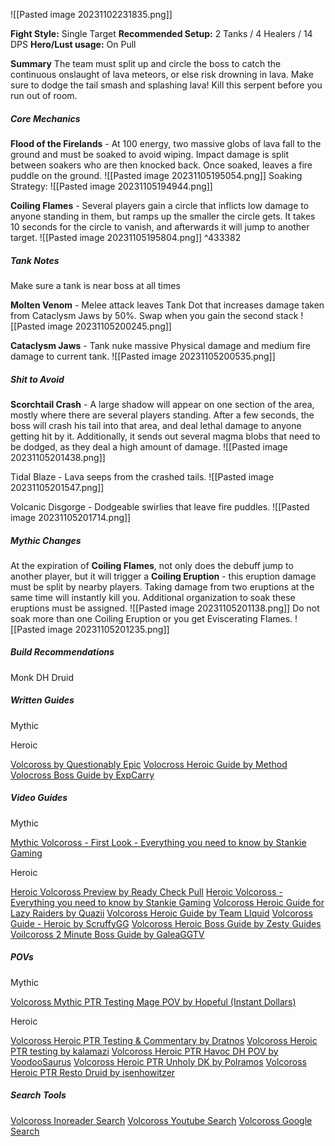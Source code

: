 ![[Pasted image 20231102231835.png]]

**Fight Style:** Single Target
**Recommended Setup:** 2 Tanks / 4 Healers / 14 DPS
**Hero/Lust usage:** On Pull

**Summary**
The team must split up and circle the boss to catch the continuous onslaught of lava meteors, or else risk drowning in lava.
Make sure to dodge the tail smash and splashing lava! Kill this serpent before you run out of room.

##### Core Mechanics

**Flood of the Firelands** - At 100 energy, two massive globs of lava fall to the ground and must be soaked to avoid wiping. Impact damage is split between soakers who are then knocked back. Once soaked, leaves a fire puddle on the ground.
	![[Pasted image 20231105195054.png]]
	Soaking Strategy:
		![[Pasted image 20231105194944.png]]

**Coiling Flames** - Several players gain a circle that inflicts low damage to anyone standing in them, but ramps up the smaller the circle gets. It takes 10 seconds for the circle to vanish, and afterwards it will jump to another target.
	![[Pasted image 20231105195804.png]] ^433382

##### Tank Notes
Make sure a tank is near boss at all times

**Molten Venom** - Melee attack leaves Tank Dot that increases damage taken from Cataclysm Jaws by 50%.  Swap when you gain the second stack
	![[Pasted image 20231105200245.png]]

**Cataclysm Jaws** - Tank nuke massive Physical damage and medium fire damage to current tank.
	![[Pasted image 20231105200535.png]]


##### Shit to Avoid
**Scorchtail Crash** - A large shadow will appear on one section of the area, mostly where there are several players standing. After a few seconds, the boss will crash his tail into that area, and deal lethal damage to anyone getting hit by it.  Additionally, it sends out several magma blobs that need to be dodged, as they deal a high amount of damage.
	![[Pasted image 20231105201438.png]]

Tidal Blaze - Lava seeps from the crashed tails. 
	![[Pasted image 20231105201547.png]]

Volcanic Disgorge - Dodgeable swirlies that leave fire puddles.
	![[Pasted image 20231105201714.png]]

##### Mythic Changes
At the expiration of **Coiling Flames**, not only does the debuff jump to another player, but it will trigger a **Coiling Eruption** - this eruption damage must be split by nearby players. Taking damage from two eruptions at the same time will instantly kill you. Additional organization to soak these eruptions must be assigned.
	![[Pasted image 20231105201138.png]]
Do not soak more than one Coiling Eruption or you get Eviscerating Flames.
	![[Pasted image 20231105201235.png]]

##### Build Recommendations
Monk
DH
Druid

##### Written Guides
Mythic 

Heroic

[Volcoross by Questionably Epic](https://questionablyepic.com/amirdrassil-the-dreams-hope-raid/volcoross/)
[Volocross Heroic Guide by Method](https://www.method.gg/guides/amirdrassil-the-dreams-hope/volcoross-heroic)
[Volocross Boss Guide by ExpCarry](https://expcarry.com/volcoross-boss-guide-tactics-strategies-wow-raid)

##### Video Guides
Mythic

[Mythic Volcoross - First Look - Everything you need to know by Stankie Gaming](https://www.youtube.com/watch?v=yhWSB0lxoo0&pp=ygUJdm9sY29yb3Nz)


Heroic

[Heroic Volcoross Preview by Ready Check Pull](https://youtu.be/yGX_AvsdqB8?t=103)
[Heroic Volcoross - Everything you need to know by Stankie Gaming](https://www.youtube.com/watch?v=asLzZdiKb9A&pp=ygUJdm9sY29yb3Nz)
[Volcoross Heroic Guide for Lazy Raiders by Quazii](https://www.youtube.com/watch?v=0DLAEVTf5fM&pp=ygUJdm9sY29yb3Nz)
[Volcoross Heroic Guide by Team LIquid](https://www.youtube.com/watch?v=4H6MpNCmBVI&pp=ygUJdm9sY29yb3Nz)
[Volcoross Guide - Heroic by ScruffyGG](https://www.youtube.com/watch?v=SEMXldZ1xsQ&pp=ygUJdm9sY29yb3Nz)
[Volcoross Heroic Boss Guide by Zesty Guides](https://www.youtube.com/watch?v=EgWIj0bc5Jw&pp=ygUJdm9sY29yb3Nz)
[Voilcoross 2 Minute Boss Guide by GaleaGGTV](https://www.youtube.com/watch?v=m7OnAroCO8Y&pp=ygUJdm9sY29yb3Nz)


##### POVs
Mythic

[Volcoross Mythic PTR Testing Mage POV by Hopeful (Instant Dollars)](https://www.youtube.com/watch?v=Xl-YWAjGuuM&t=1540s)


Heroic

[Volcoross Heroic PTR Testing & Commentary by Dratnos](https://www.youtube.com/watch?v=Fo-3RhNjRsw&pp=ygUJdm9sY29yb3Nz)
[Volcoross Heroic PTR testing by kalamazi](https://www.youtube.com/watch?v=tp1Bz-D6eAU&pp=ygUJdm9sY29yb3Nz)
[Volcoross Heroic PTR Havoc DH POV by VoodooSaurus](https://www.youtube.com/watch?v=eq1RpQIxBkU&pp=ygUJdm9sY29yb3Nz)
[Volcoross Heroic PTR Unholy DK by Polramos](https://www.youtube.com/watch?v=3RkSJ1fs6Kk&pp=ygUJdm9sY29yb3Nz)
[Volcoross Heroic PTR Resto Druid by isenhowitzer](https://www.youtube.com/watch?v=0lWamcuykik&pp=ygUJdm9sY29yb3Nz)
##### Search Tools
[Volcoross Inoreader Search](https://www.inoreader.com/folder/Volcoross)
[Volcoross Youtube Search](https://www.youtube.com/results?search_query=volcoross&sp=EgIIAg%253D%253D)
[Volcoross Google Search](https://www.google.com/search?q=volcoross&tbs=qdr%3Ad&sxsrf=AM9HkKkPVKBd0ayqs6uGtVI9N7JXqdvgKQ%3A1699206692266&uact=5#ip=1)
